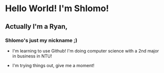 # Hello World! I'm Shlomo!
## Actually I'm a Ryan,
### Shlomo's just my nickname ;)

- I'm learning to use Github! I'm doing computer science with a 2nd major in business in NTU!

- I'm trying things out, give me a moment!